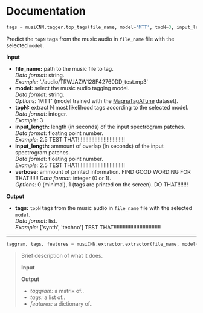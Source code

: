 # Documentation

```python
tags = musiCNN.tagger.top_tags(file_name, model='MTT', topN=3, input_length=3, input_overlap=None, verbose=0)
```
Predict the `topN` tags from the music audio in `file_name` file with the selected `model`.  

**Input**
- **file_name:** path to the music file to tag.  
*Data format:* string.  
*Example:* './audio/TRWJAZW128F42760DD_test.mp3'
- **model:** select the music audio tagging model.  
*Data format:* string.  
*Options:* 'MTT' (model trained with the [MagnaTagATune](https://github.com/keunwoochoi/magnatagatune-list) dataset).
- **topN:** extract N most likelihood tags according to the selected model.  
*Data format:* integer.  
*Example:* 3
- **input_length:** length (in seconds) of the input spectrogram patches.  
*Data format:* floating point number.  
*Example:* 2.5 TEST THAT!!!!!!!!!!!!!!!!!!!!!!!!!!!!!!!
- **input_length:** ammount of overlap (in seconds) of the input spectrogram patches.  
*Data format:* floating point number.  
*Example:* 2.5 TEST THAT!!!!!!!!!!!!!!!!!!!!!!!!!!!!!!!
- **verbose:** ammount of printed information.  FIND GOOD WORDING FOR THAT!!!!!!
*Data format:* integer (0 or 1).  
*Options:* 0 (minimal), 1 (tags are printed on the screen). DO THAT!!!!!!!

**Output**
- **tags:** `topN` tags from the music audio in `file_name` file with the selected `model`.    
*Data format:* list.  
*Example:* ['synth', 'techno'] TEST THAT!!!!!!!!!!!!!!!!!!!!!!!!!!!!!!!
***************

```python
taggram, tags, features = musiCNN.extractor.extractor(file_name, model='MTT', input_length=3, input_overlap=None, extract_features=False)
```
> Brief description of what it does.
>
>**Input**
>
>**Output**
>- *taggram:* a matrix of..
>- *tags:* a list of..
>- *features:* a dictionary of..


